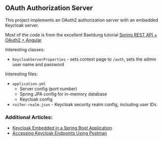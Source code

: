 ## OAuth Authorization Server

This project implements an OAuth2 authorization server with an embedded Keycloak server.

Most of the code is from the excellent Baeldung tutorial [Spring REST API + OAuth2 + Angular](https://www.baeldung.com/rest-api-spring-oauth2-angular)

Interesting classes:
- `KeycloakServerProperties` - sets context page to `/auth`, sets the admin user name and password

Interesting files:
- `application.yml`
    - Server config (port number)
    - Spring JPA config for in-memory database
    - Keycloak config
- `roifmr-realm.json` - Keycloak security realm config, including user IDs

### Additional Articles:

- [Keycloak Embedded in a Spring Boot Application](https://www.baeldung.com/keycloak-embedded-in-spring-boot-app)
- [Accessing Keycloak Endpoints Using Postman](https://www.baeldung.com/postman-keycloak-endpoints)
